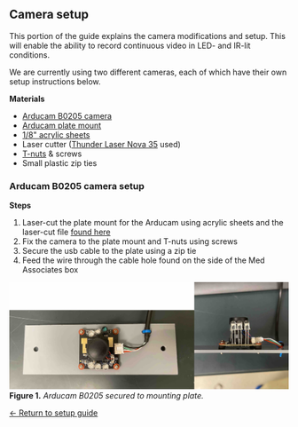 ## Camera setup

This portion of the guide explains the camera modifications and setup. This will
enable the ability to record continuous video in LED- and IR-lit conditions.

We are currently using two different cameras, each of which have their own setup
instructions below.

**Materials**
- [Arducam B0205 camera](https://www.amazon.com/Arducam-Computer-Automatic-Switching-All-Day/dp/B0829HZ3Q7/)
- [Arducam plate mount](./Laser%20cut%20parts/arducam_mount)
- [1/8" acrylic sheets](https://www.canalplastic.com/)
- Laser cutter ([Thunder Laser Nova
  35](https://www.thunderlaserusa.com/machines/nova/) used)
- [T-nuts](https://8020.net/3313.html) & screws
- Small plastic zip ties

### Arducam B0205 camera setup

**Steps**
1. Laser-cut the plate mount for the Arducam using acrylic sheets and the
   laser-cut file [found here](.././Laser%20cut%20parts/arducam_mount)
2. Fix the camera to the plate mount and T-nuts using screws
3. Secure the usb cable to the plate using a zip tie
4. Feed the wire through the cable hole found on the side of the Med Associates
   box

![Arducam B0205 secured to mounting plate](https://raw.githubusercontent.com/GergelyTuri/chronicSleepRecordings/master/images/arducam.jpg)
**Figure 1.** _Arducam B0205 secured to mounting plate._

[← Return to setup guide](../readme.md#setup-guide)